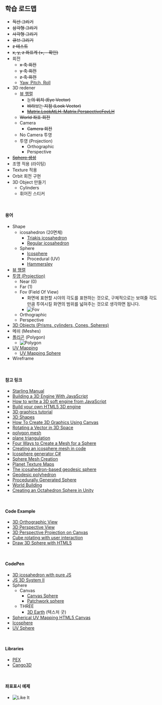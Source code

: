## 학습 로드맵

- ~~직선 그리기~~
- ~~삼각형 그리기~~
- ~~사각형 그리기~~
- ~~큐브 그리기~~
- ~~z  테스트~~
- ~~x, y, z 좌표계 (+, - 확인)~~
- 회전
  - ~~x 축 회전~~
  - ~~y 축 회전~~
  - ~~z 축 회전~~ 
  - [Yaw, Pitch, Roll](http://planning.cs.uiuc.edu/node102.html)
- 3D redener
  - [뷰 행렬](http://egloos.zum.com/EireneHue/v/984622)
    - ~~눈의 위치 (Eye Vector)~~
    - ~~바라보는 지점 (Look Vector)~~
    - ~~[Matrix.LookAtLH, Matrix.PerspectiveFovLH](http://blog.naver.com/tramper2/100060771566)~~
  - ~~World 좌표 회전~~ 
  - Camera
    - ~~Camera 회전~~
  - No Camera 투영
  - 투영 (Projection)
    - Orthographic
    - Perspective
- ~~[Sphere 생성](http://blog.andreaskahler.com/2009/06/creating-icosphere-mesh-in-code.html)~~
- 조명 적용 (라이팅)
- Texture 적용
- Orbit 회전 구현
- 3D Object 만들기
  - Cylinders
  - 휘어진 스티커

<br>

#### 용어

- Shape
  - icosahedron (20면체)
    - [Triakis icosahedron](https://en.wikipedia.org/wiki/Triakis_icosahedron)
    - [Regular icosahedron](https://en.wikipedia.org/wiki/Regular_icosahedron)
  - Sphere
    - [Icosphere](https://github.com/hughsk/icosphere)
    - Procedural (UV)
    - [Hammersley](http://www.cse.cuhk.edu.hk/~ttwong/papers/udpoint/udpoint.pdf)
- [뷰 행렬](http://egloos.zum.com/EireneHue/v/984622)
- [투영 (Projection)](http://egloos.zum.com/EireneHue/v/985792)
  - Near (0)
  - Far (1)
  - Fov (Field Of View)
    - 화면에 표현할 시야의 각도를 표현하는 것으로, 구체적으로는 보여줄 각도만큼 투여시킬 화면의 범위를 넓혀주는 것으로 생각하면 됩니다.
    - ![Fov](http://pds27.egloos.com/pds/201401/29/96/d0136696_52e8ceb27d42d.png) 
  - Orthographic
  - Perspective
- [3D Objects (Prisms, cylinders, Cones, Spheres)](http://www.shmoop.com/basic-geometry/three-d-prisms-cylinders-cones-spheres.html)
- 메쉬 (Meshes)
- [폴리곤](https://en.wikipedia.org/wiki/Polygon_mesh) (Polygon)
  - ![Polygon](https://upload.wikimedia.org/wikipedia/commons/thumb/6/6d/Mesh_overview.svg/720px-Mesh_overview.svg.png)
- [UV Mapping](https://en.wikipedia.org/wiki/UV_mapping)
  - [UV Mapping Sphere](http://mft-dev.dk/uv-mapping-sphere/)
- Wireframe

<br>

#### 참고 링크

- [Starling Manual](http://manual.starling-framework.org/ko/#_메쉬_meshes)
- [Building a 3D Engine With JavaScript](https://www.sitepoint.com/building-3d-engine-javascript/)
- [How to write a 3D soft engine from JavaScript](https://www.davrous.com/2013/06/13/tutorial-series-learning-how-to-write-a-3d-soft-engine-from-scratch-in-c-typescript-or-javascript/)
- [Build your own HTML5 3D engine](http://www.creativebloq.com/3d/build-your-own-html5-3d-engine-7112935)
- [3D graphics tutorial](http://petercollingridge.appspot.com/3D-tutorial/)
- [3D Shapes](https://www.khanacademy.org/computing/computer-programming/programming-games-visualizations/programming-3d-shapes/a/what-are-3d-shapes)
- [How To Create 3D Graphics Using Canvas](https://msdn.microsoft.com/en-us/library/hh535759(v=vs.85).aspx)
- [Rotating a Vector in 3D Space](http://stackoverflow.com/questions/14607640/rotating-a-vector-in-3d-space)
- [polygon mesh](https://en.wikipedia.org/wiki/Polygon_mesh)
- [plane triangulation](https://github.com/r3mi/poly2tri.js)
- [Four Ways to Create a Mesh for a Sphere](https://gamedevdaily.io/four-ways-to-create-a-mesh-for-a-sphere-d7956b825db4)
- [Creating an icosphere mesh in code](http://blog.andreaskahler.com/2009/06/creating-icosphere-mesh-in-code.html)
- [Icosphere generator C#](http://disq.us/url?url=http%3A%2F%2Fcodescrib.blogspot.com%2F%3AGTwU4dcq96lIEIpJc8INii4ptuY&cuid=104353)
- [Sphere Mesh Creation](http://sol.gfxile.net/sphere/index.html)
- [Planet Texture Maps](http://planetpixelemporium.com/earth.html)
- [The icosahedron-based geodesic sphere](http://donhavey.com/blog/tutorials/tutorial-3-the-icosahedron-sphere/)
- [Geodesic polyhedron](https://en.wikipedia.org/wiki/Geodesic_polyhedron)
- [Procedurally Generated Sphere](http://jacksondunstan.com/articles/1904)
- [World Building](http://pcg.wikidot.com/pcg-algorithm:world-building)
- [Creating an Octahedron Sphere in Unity](http://www.binpress.com/tutorial/creating-an-octahedron-sphere/162)

<br>

#### Code Example

- [3D Orthographic View](http://codepen.io/SitePoint/pen/obapXL)
- [3D Perspective View](http://codepen.io/SitePoint/pen/VeEyvm)
- [3D Perspective Projection on Canvas](http://thecodeplayer.com/walkthrough/3d-perspective-projection-canvas-javascript)
- [Cube rotating with user interaction](https://www.khanacademy.org/computer-programming/cube-rotating-with-user-interaction/5953495622746112)
- [Draw 3D Sphere with HTML5](http://www.bitstorm.it/blog/en/2011/05/3d-sphere-html5-canvas/)

<br>

#### CodePen

- [3D icosahedron with pure JS](https://codepen.io/mcdorli/pen/LkdoZo)
- [JS 3D System II](https://codepen.io/ploom/pen/jVLbJM)
- Sphere
  - Canvas
    - [Canvas Sphere](https://codepen.io/jaburns/pen/nEpjA)
    - [Patchwork sphere](https://codepen.io/enxaneta/pen/rLmKOL)
  - THREE
    - [3D Earth](https://codepen.io/bartuc/pen/yMMyav) (텍스처 굿)
- [Spherical UV Mapping HTML5 Canvas](https://codepen.io/jonbrennecke/pen/zqDaj/)
- [Icosphere](https://github.com/hughsk/icosphere)
- [UV Sphere](http://codepen.io/mcdorli/pen/NAByWV)

<br>

#### Libraries

- [PEX](https://vorg.github.io/pex/)
- [Cango3D](http://www.arc.id.au/Canvas3DGraphics.html)

<br>

#### 좌표표시 예제

- ![Like It](https://i.stack.imgur.com/rQfnu.png)